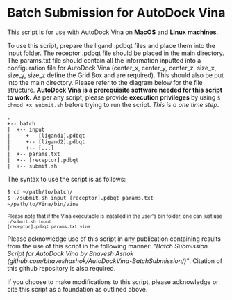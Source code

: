 ﻿# Batch Submission for AutoDock Vina
 
This script is for use with AutoDock Vina on <b>MacOS</b> and <b>Linux machines</b>.

To use this script, prepare the ligand .pdbqt files and place them into the input folder. The receptor .pdbqt file should be placed in the main directory. The params.txt file should contain all the information inputted into a configuration file for AutoDock Vina (center_x, center_y, center_z, size_x, size_y, size_z define the Grid Box and are required). This should also be put into the main directory. Please refer to the diagram below for the file structure. <b>AutoDock Vina is a prerequisite software needed for this script to work.</b>
As per any script, please provide <b>execution privileges</b> by using <code>$ chmod +x submit.sh</code> before trying to run the script. <i>This is a one time step</i>.<br>
```
.
+-- batch
|  +-- input
|     +-- [ligand1].pdbqt
|     +-- [ligand2].pdbqt
|     +-- [...]
|  +-- params.txt
|  +-- [receptor].pdbqt
|  +-- submit.sh
```

The syntax to use the script is as follows:<br>
```
$ cd ~/path/to/batch/
$ ./submit.sh input [receptor].pdbqt params.txt ~/path/to/Vina/bin/vina
```
<sub>Please note that if the Vina executable is installed in the user's bin folder, one can just use <code>./submit.sh input [receptor].pdbqt params.txt vina</code></sub>

Please acknowledge use of this script in any publication containing results from the use of this script in the following manner: <i>"Batch Submission Script for AutoDock Vina by Bhavesh Ashok (github.com/bhaveshashok/AutoDockVina-BatchSubmission/)"</i>. Citation of this github repository is also required.

If you choose to make modifications to this script, please acknowledge or cite this script as a foundation as outlined above.
